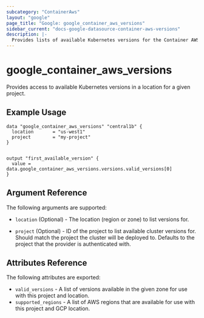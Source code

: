 ```yaml
---
subcategory: "ContainerAws"
layout: "google"
page_title: "Google: google_container_aws_versions"
sidebar_current: "docs-google-datasource-container-aws-versions"
description: |-
  Provides lists of available Kubernetes versions for the Container AWS resources.
---
```


# google\_container\_aws\_versions

Provides access to available Kubernetes versions in a location for a given project.

## Example Usage

```hcl
data "google_container_aws_versions" "central1b" {
  location       = "us-west1"
  project        = "my-project"
}


output "first_available_version" {
  value = data.google_container_aws_versions.versions.valid_versions[0]
}
```

## Argument Reference

The following arguments are supported:

* `location` (Optional) - The location (region or zone) to list versions for.

* `project` (Optional) - ID of the project to list available cluster versions for. Should match the project the cluster will be deployed to.
  Defaults to the project that the provider is authenticated with.

## Attributes Reference

The following attributes are exported:

* `valid_versions` - A list of versions available in the given zone for use with this project and location.
* `supported_regions` - A list of AWS regions that are available for use with this project and GCP location.
